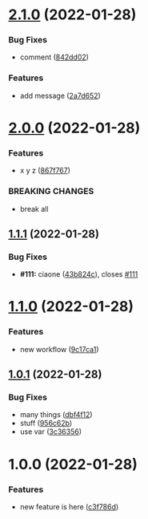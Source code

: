 # [2.1.0](https://github.com/batopa/eliminami/compare/v2.0.0...v2.1.0) (2022-01-28)


### Bug Fixes

* comment ([842dd02](https://github.com/batopa/eliminami/commit/842dd02431af70f32b31aa7767233123bdcf4c32))


### Features

* add message ([2a7d652](https://github.com/batopa/eliminami/commit/2a7d652f09a54a5796b2b99f8e5ab91effe6e7ca))

# [2.0.0](https://github.com/batopa/eliminami/compare/v1.1.1...v2.0.0) (2022-01-28)


### Features

* x y z ([867f767](https://github.com/batopa/eliminami/commit/867f767933353ecb8143e7025279cae0eafa3e79))


### BREAKING CHANGES

* break all

## [1.1.1](https://github.com/batopa/eliminami/compare/v1.1.0...v1.1.1) (2022-01-28)


### Bug Fixes

* **#111:** ciaone ([43b824c](https://github.com/batopa/eliminami/commit/43b824c47e4a76d4a1ad803d4822987dd74898e1)), closes [#111](https://github.com/batopa/eliminami/issues/111)

# [1.1.0](https://github.com/batopa/eliminami/compare/v1.0.1...v1.1.0) (2022-01-28)


### Features

* new workflow ([9c17ca1](https://github.com/batopa/eliminami/commit/9c17ca1c92c5b8663ba4eec8367b2e5565a62c6c))

## [1.0.1](https://github.com/batopa/eliminami/compare/v1.0.0...v1.0.1) (2022-01-28)


### Bug Fixes

* many things ([dbf4f12](https://github.com/batopa/eliminami/commit/dbf4f12d2dd12717477375461cefd121d6ab74cc))
* stuff ([956c62b](https://github.com/batopa/eliminami/commit/956c62bccde8c37b566ff979a02596830d8db0b5))
* use var ([3c36356](https://github.com/batopa/eliminami/commit/3c363561016c8d91c4af55a096e7165e03386b73))

# 1.0.0 (2022-01-28)


### Features

* new feature is here ([c3f786d](https://github.com/batopa/eliminami/commit/c3f786db0c305f98f005672f47f63cb9b60d7979))

